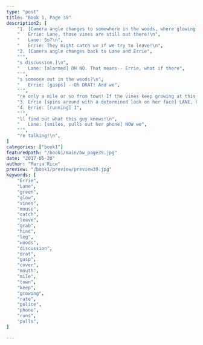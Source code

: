 ```yaml
---
type: "post"
title: "Book 1, Page 39"
description2: [
    "1. [Camera angle changes to somewhere in the woods, where glowing (green) vines grab a fleeing mouse by one of its hind legs ('SQUEEE!').]\n",
    "   Errie: Lane, those vines are still out there!\n",
    "   Lane: So?\n", 
    "   Errie: They might catch us if we try to leave!\n",
    "2. [Camera angle changes back to Lane and Errie",
    "'",
    "s discussion.]\n",
    "   Lane: [alarmed] OH NO. That means-- Errie, what if there",
    "'",
    "s someone out in the woods?\n",
    "   Errie: [gasps] --Oh DRAT! And we",
    "'",
    "re only a mile or so from town! If the vines keep growing at this rate--\n",
    "3. Errie [spins around with a determined look on her face] LANE, CALL THE POLICE!\n",
    "4. Errie: [running] I",
    "'",
    "ll find out what this guy knows!\n",
    "   Lane: [smiles, pulls out her phone] NOW we",
    "'",
    "re talking!\n",
]
categories: ["book1"]
featuredpath: "/book1/main/bw_page39.jpg"
date: "2017-05-20"
author: "Maria Rice"
preview: "/book1/preview/preview39.jpg"
keywords: [
    "Errie", 
    "Lane",
    "green",
    "glow",
    "vines",
    "mouse",
    "catch",
    "leave",
    "grab",
    "hind",
    "leg",
    "woods",
    "discussion",
    "drat",
    "gasp",
    "cover",
    "mouth",
    "mile",
    "town",
    "keep",
    "growing",
    "rate",
    "police",
    "phone",
    "runs",
    "pulls",
]

---
```

